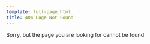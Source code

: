 ```yaml
---
template: full-page.html
title: 404 Page Not Found
---
```

Sorry, but the page you are looking for cannot be found

